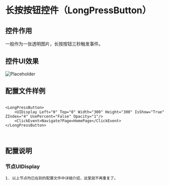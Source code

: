 # 长按按钮控件（LongPressButton）

## 控件作用

一般作为一张透明图片，长按按钮三秒触发事件。

## 控件UI效果

![Placeholder](../../images/LongPressButton.gif)

## 配置文件样例

```

<LongPressButton>
    <UIDisplay Left="0" Top="0" Width="300" Height="300" IsShow="True" ZIndex="4" UsePercent="False" Opacity="1"/>
    <ClickEvent>Navigate?Page=HomePage</ClickEvent>
</LongPressButton>



```
## 配置说明

### 节点UIDisplay

    1. 以上节点均已在别的配置文件中详细介绍，这里就不再重复了。

        




